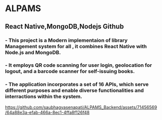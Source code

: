 # ALPAMS
## React Native,MongoDB,Nodejs Github
### - This project is a Modern implementaion of library Management system for all , it combines React Native with Node.js and MongoDB.
### - It employs QR code scanning for user login, geolocation for logout, and a barcode scanner for self-issuing books.
### - The application incorporates a set of 16 APIs, which serve different purposes and enable diverse functionalities and interractions within the system.

https://github.com/saubhagyasenapati/ALPAMS_Backend/assets/71456569/64a88e3a-efab-466a-8ec1-4ffa8f126f48

